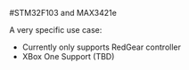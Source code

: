 #STM32F103 and MAX3421e

A very specific use case:

- Currently only supports RedGear controller
- XBox One Support (TBD)
